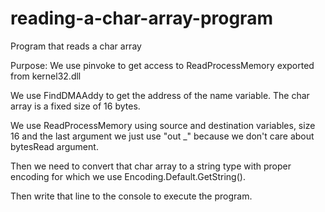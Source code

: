 # reading-a-char-array-program
Program that reads a char array 

Purpose: 
We use pinvoke to get access to ReadProcessMemory exported from kernel32.dll

We use FindDMAAddy to get the address of the name variable. The char array is a fixed size of 16 bytes.

We use ReadProcessMemory using source and destination variables, size 16 and the last argument we just use "out _" because we don't care about bytesRead argument.

Then we need to convert that char array to a string type with proper encoding for which we use Encoding.Default.GetString().

Then write that line to the console to execute the program.
